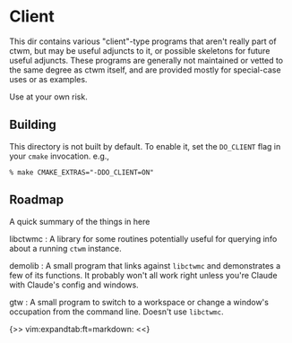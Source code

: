 # Client

This dir contains various "client"-type programs that aren't really part
of ctwm, but may be useful adjuncts to it, or possible skeletons for
future useful adjuncts.  These programs are generally not maintained or
vetted to the same degree as ctwm itself, and are provided mostly for
special-case uses or as examples.

Use at your own risk.

## Building

This directory is not built by default.  To enable it, set the
`DO_CLIENT` flag in your `cmake` invocation.  e.g.,

    % make CMAKE_EXTRAS="-DDO_CLIENT=ON"

## Roadmap

A quick summary of the things in here

libctwmc
:       A library for some routines potentially useful for querying info
        about a running `ctwm` instance.

demolib
:       A small program that links against `libctwmc` and demonstrates a
        few of its functions.  It probably won't all work right unless
        you're Claude with Claude's config and windows.

gtw
:       A small program to switch to a workspace or change a window's
        occupation from the command line.  Doesn't use `libctwmc`.


{>>
 vim:expandtab:ft=markdown:
<<}
